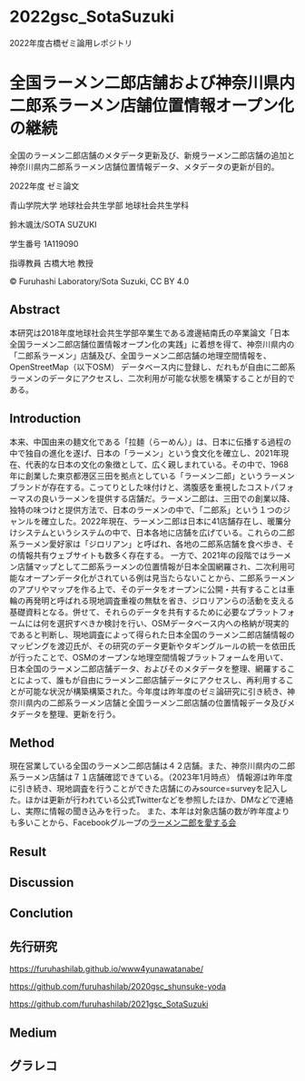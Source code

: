 # 2022gsc_SotaSuzuki
2022年度古橋ゼミ論用レポジトリ

# 全国ラーメン二郎店舗および神奈川県内二郎系ラーメン店舗位置情報オープン化の継続

全国のラーメン二郎店舗のメタデータ更新及び、新規ラーメン二郎店舗の追加と神奈川県内二郎系ラーメン店舗位置情報データ、メタデータの更新が目的。

2022年度 ゼミ論文

青山学院大学 地球社会共生学部 地球社会共生学科

鈴木颯汰/SOTA SUZUKI

学生番号 1A119090

指導教員 古橋大地 教授

© Furuhashi Laboratory/Sota Suzuki, CC BY 4.0

## Abstract

本研究は2018年度地球社会共生学部卒業生である渡邊結南氏の卒業論文「日本全国ラーメン二郎店舗位置情報オープン化の実践」に着想を得て、神奈川県内の「二郎系ラーメン」店舗及び、全国ラーメン二郎店舗の地理空間情報を、OpenStreetMap（以下OSM） データベース内に登録し、だれもが自由に二郎系ラーメンのデータにアクセスし、二次利用が可能な状態を構築することが目的である。

## Introduction

本来、中国由来の麺文化である「拉麺（らーめん）」は、日本に伝播する過程の中で独自の進化を遂げ、日本の「ラーメン」という食文化を確立し、2021年現在、代表的な日本の文化の象徴として、広く親しまれている。その中で、1968年に創業した東京都港区三田を拠点としている「ラーメン二郎」というラーメンブランドが存在する。こってりとした味付けと、満腹感を重視したコストパフォーマスの良いラーメンを提供する店舗だ。ラーメン二郎は、三田での創業以降、独特の味つけと提供方法で、日本のラーメンの中で、「二郎系」という１つのジャンルを確立した。2022年現在、ラーメン二郎は日本に41店舗存在し、暖簾分けシステムというシステムの中で、日本各地に店舗を広げている。これらの二郎系ラーメン愛好家は「ジロリアン」と呼ばれ、各地の二郎系店舗を食べ歩き、その情報共有ウェブサイトも数多く存在する。 一方で、2021年の段階ではラーメン店舗マップとして二郎系ラーメンの位置情報が日本全国網羅され、二次利用可能なオープンデータ化がされている例は見当たらないことから、二郎系ラーメンのアプリやマップを作る上で、そのデータをオープンに公開・共有することは車輪の再発明と呼ばれる現地調査重複の無駄を省き、ジロリアンらの活動を支える基礎資料となる。併せて、それらのデータを共有するために必要なプラットフォームには何を選択すべきか検討を行い、OSMデータベース内への格納が現実的であると判断し、現地調査によって得られた日本全国のラーメン二郎店舗情報のマッピングを渡辺氏が、その研究のデータ更新やタギングルールの統一を依田氏が行ったことで、OSMのオープンな地理空間情報プラットフォームを用いて、日本全国のラーメン二郎店舗データ、およびそのメタデータを整理、網羅することによって、誰もが自由にラーメン二郎店舗データにアクセスし、再利用することが可能な状況が構築構築された。今年度は昨年度のゼミ論研究に引き続き、神奈川県内の二郎系ラーメン店舗と全国ラーメン二郎店舗の位置情報データ及びメタデータを整理、更新を行う。

## Method

現在営業している全国のラーメン二郎店舗は４２店舗。また、神奈川県内の二郎系ラーメン店舗は７１店舗確認できている。（2023年1月時点）
情報源は昨年度に引き続き、現地調査を行うことができた店舗にのみsource=surveyを記入した。ほかは更新が行われている公式Twitterなどを参照したほか、DMなどで連絡し、実際に情報の聞き込みを行った。
また、本年は対象店舗の数が昨年度よりも多いことから、Facebookグループの[ラーメン二郎を愛する会](https://www.facebook.com/groups/389660794496077)

## Result

## Discussion

## Conclution

## 先行研究
https://furuhashilab.github.io/www4yunawatanabe/

https://github.com/furuhashilab/2020gsc_shunsuke-yoda

https://github.com/furuhashilab/2021gsc_SotaSuzuki

## Medium

## グラレコ









